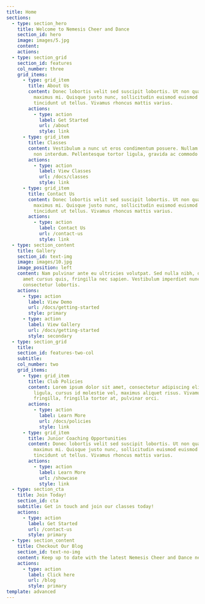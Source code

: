 ```yaml
---
title: Home
sections:
  - type: section_hero
    title: Welcome to Nemesis Cheer and Dance
    section_id: hero
    image: images/5.jpg
    content: 
    actions:
  - type: section_grid
    section_id: features
    col_number: three
    grid_items:
      - type: grid_item
        title: About Us
        content: Donec lobortis velit sed suscipit lobortis. Ut non quam metus. Nullam a
          maximus mi. Quisque justo nunc, sollicitudin euismod euismod at,
          tincidunt ut tellus. Vivamus rhoncus mattis varius.
        actions:
          - type: action
            label: Get Started
            url: /about
            style: link
      - type: grid_item
        title: Classes
        content: Vestibulum a nunc ut eros condimentum posuere. Nullam dapibus quis nunc
          non interdum. Pellentesque tortor ligula, gravida ac commodo eu.
        actions:
          - type: action
            label: View Classes
            url: /docs/classes
            style: link
      - type: grid_item
        title: Contact Us
        content: Donec lobortis velit sed suscipit lobortis. Ut non quam metus. Nullam a
          maximus mi. Quisque justo nunc, sollicitudin euismod euismod at,
          tincidunt ut tellus. Vivamus rhoncus mattis varius.
        actions:
          - type: action
            label: Contact Us
            url: /contact-us
            style: link
  - type: section_content
    title: Gallery
    section_id: text-img
    image: images/10.jpg
    image_position: left
    content: Nam pulvinar ante eu ultricies volutpat. Sed nulla nibh, dapibus sit
      amet cursus quis, fringilla nec sapien. Vestibulum imperdiet nunc bibendum
      consectetur lobortis.
    actions:
      - type: action
        label: View Demo
        url: /docs/getting-started
        style: primary
      - type: action
        label: View Gallery
        url: /docs/getting-started
        style: secondary
  - type: section_grid
    title: 
    section_id: features-two-col
    subtitle: 
    col_number: two
    grid_items:
      - type: grid_item
        title: Club Policies
        content: Lorem ipsum dolor sit amet, consectetur adipiscing elit. Donec nisl
          ligula, cursus id molestie vel, maximus aliquet risus. Vivamus in nibh
          fringilla, fringilla tortor at, pulvinar orci.
        actions:
          - type: action
            label: Learn More
            url: /docs/policies
            style: link
      - type: grid_item
        title: Junior Coaching Opportunities
        content: Donec lobortis velit sed suscipit lobortis. Ut non quam metus. Nullam a
          maximus mi. Quisque justo nunc, sollicitudin euismod euismod at,
          tincidunt ut tellus. Vivamus rhoncus mattis varius.
        actions:
          - type: action
            label: Learn More
            url: /showcase
            style: link
  - type: section_cta
    title: Join Today!
    section_id: cta
    subtitle: Get in touch and join our classes today!
    actions:
      - type: action
        label: Get Started
        url: /contact-us
        style: primary
  - type: section_content
    title: Checkout Our Blog
    section_id: text-no-img
    content: Keep up to date with the latest Nemesis Cheer and Dance news!
    actions:
      - type: action
        label: Click here
        url: /blog
        style: primary
template: advanced
---
```

